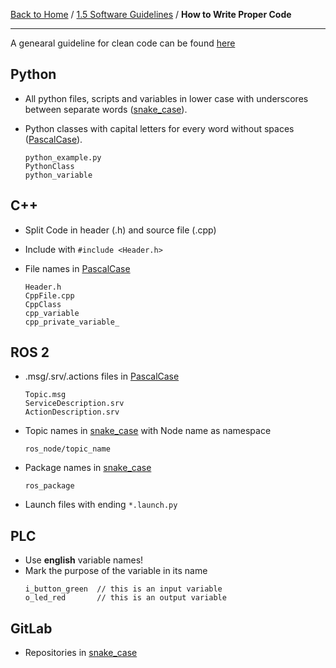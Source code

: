[Back to Home](../../README.md) / [1.5 Software Guidelines](1.5-software_guidelines.md) / **How to Write Proper Code**

<hr>

A genearal guideline for clean code can be found [here](clean_code.md)

## Python

* All python files, scripts and variables in lower case with underscores between separate words ([snake_case](https://en.wikipedia.org/wiki/Snake_case)).
* Python classes with capital letters for every word without spaces ([PascalCase](https://en.wikipedia.org/wiki/Camel_case)).

    ```
    python_example.py
    PythonClass 
    python_variable

## C++
 * Split Code in header (.h) and source file (.cpp)
 * Include with `#include <Header.h>`
 * File names in [PascalCase](https://en.wikipedia.org/wiki/Camel_case)

    ```
    Header.h
    CppFile.cpp
    CppClass
    cpp_variable
    cpp_private_variable_

## ROS 2

* .msg/.srv/.actions files in [PascalCase](https://en.wikipedia.org/wiki/Camel_case)
    ```
    Topic.msg
    ServiceDescription.srv
    ActionDescription.srv
* Topic names in [snake_case](https://en.wikipedia.org/wiki/Snake_case) with Node name as namespace
    ```
    ros_node/topic_name
* Package names in [snake_case](https://en.wikipedia.org/wiki/Snake_case)
    ```
    ros_package
* Launch files with ending `*.launch.py`

## PLC
* Use **english** variable names!
* Mark the purpose of the variable in its name
    ```ST 
    i_button_green  // this is an input variable
    o_led_red       // this is an output variable
    ```

## GitLab

* Repositories in [snake_case](https://en.wikipedia.org/wiki/Snake_case)
